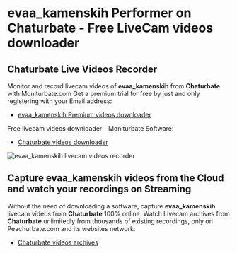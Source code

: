 # evaa_kamenskih Performer on Chaturbate - Free LiveCam videos downloader

## Chaturbate Live Videos Recorder

Monitor and record livecam videos of **evaa_kamenskih** from **Chaturbate** with Moniturbate.com
Get a premium trial for free by just and only registering with your Email address:
* [evaa_kamenskih Premium videos downloader](https://moniturbate.com/request-demo-licence-key.html)

Free livecam videos downloader - Moniturbate Software:
* [Chaturbate videos downloader](https://moniturbate.com/moniturbate-download-software.html)

![evaa_kamenskih livecam videos recorder](https://peachurnet.com/templates/moniturbate-software.png)


## Capture evaa_kamenskih videos from the Cloud and watch your recordings on Streaming

Without the need of downloading a software, capture **evaa_kamenskih** livecam videos from **Chaturbate** 100% online.
Watch Livecam archives from **Chaturbate** unlimitedly from thousands of existing recordings, only on Peachurbate.com and its websites network:
* [Chaturbate videos archives](https://peachurnet.com/)